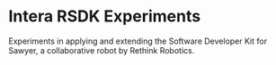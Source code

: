 # Intera RSDK Experiments 
Experiments in applying and extending the Software Developer Kit for Sawyer, a collaborative robot by Rethink Robotics. 